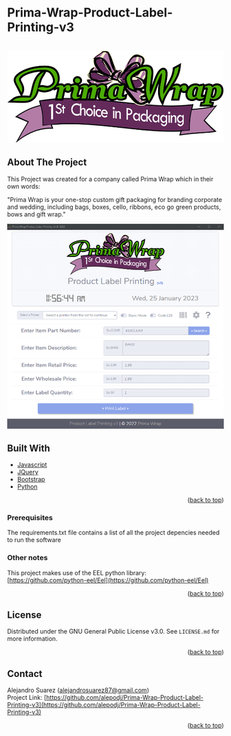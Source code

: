 # Prima-Wrap-Product-Label-Printing-v3

<!-- PROJECT LOGO -->
<br />
<div align="center">
  <a href="https://github.com/alepodj/Prima-Wrap-Product-Label-Printing-v3">
    <img src="web/img/logo.png" alt="Logo">
  </a>
</div>



<!-- ABOUT THE PROJECT -->
## About The Project

This Project was created for a company called Prima Wrap which in their own words:

"Prima Wrap is your one-stop custom gift packaging for branding corporate and wedding, including bags, boxes, cello, ribbons, eco go green products, bows and gift wrap."

<div align="center">
  <a href="https://github.com/alepodj/Prima-Wrap-Product-Label-Printing-v3">
    <img src="web/img/demo1.png" alt="Demo1">
  </a>
</div>

## Built With

* [Javascript](Javascript.com)
* [JQuery](JQuery.com)
* [Bootstrap](Bootstrap.com)
* [Python](Python.com)

<p align="right">(<a href="#readme-top">back to top</a>)</p>



<!-- GETTING STARTED -->
### Prerequisites

The requirements.txt file contains a list of all the project depencies needed to run the software

### Other notes

This project makes use of the EEL python library: [https://github.com/python-eel/Eel](https://github.com/python-eel/Eel)

<p align="right">(<a href="#readme-top">back to top</a>)</p>



<!-- LICENSE -->
## License

Distributed under the GNU General Public License v3.0. See `LICENSE.md` for more information.

<p align="right">(<a href="#readme-top">back to top</a>)</p>



<!-- CONTACT -->
## Contact

Alejandro Suarez (alejandrosuarez87@gmail.com)<br>
Project Link: [https://github.com/alepodj/Prima-Wrap-Product-Label-Printing-v3](https://github.com/alepodj/Prima-Wrap-Product-Label-Printing-v3)

<p align="right">(<a href="#readme-top">back to top</a>)</p>
